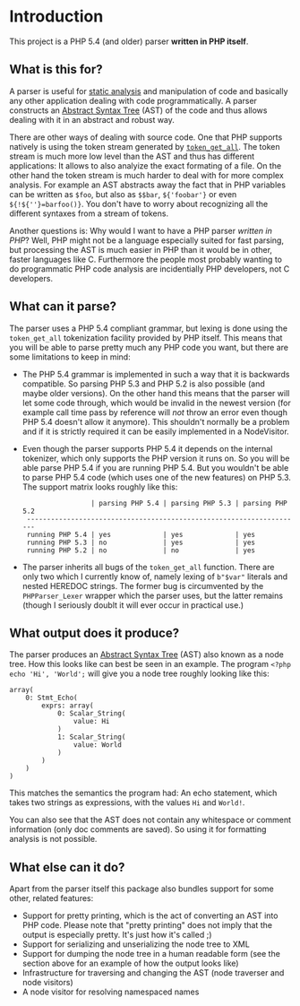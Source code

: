 Introduction
============

This project is a PHP 5.4 (and older) parser **written in PHP itself**.

What is this for?
-----------------

A parser is useful for [static analysis][0] and manipulation of code and basically any other
application dealing with code programmatically. A parser constructs an [Abstract Syntax Tree][1]
(AST) of the code and thus allows dealing with it in an abstract and robust way.

There are other ways of dealing with source code. One that PHP supports natively is using the
token stream generated by [`token_get_all`][2]. The token stream is much more low level than
the AST and thus has different applications: It allows to also analyize the exact formating of
a file. On the other hand the token stream is much harder to deal with for more complex analysis.
For example an AST abstracts away the fact that in PHP variables can be written as `$foo`, but also
as `$$bar`, `${'foobar'}` or even `${!${''}=barfoo()}`. You don't have to worry about recognizing
all the different syntaxes from a stream of tokens.

Another questions is: Why would I want to have a PHP parser *written in PHP*? Well, PHP might not be
a language especially suited for fast parsing, but processing the AST is much easier in PHP than it
would be in other, faster languages like C. Furthermore the people most probably wanting to do
programmatic PHP code analysis are incidentially PHP developers, not C developers.

What can it parse?
------------------

The parser uses a PHP 5.4 compliant grammar, but lexing is done using the `token_get_all` tokenization
facility provided by PHP itself. This means that you will be able to parse pretty much any PHP code you
want, but there are some limitations to keep in mind:

 * The PHP 5.4 grammar is implemented in such a way that it is backwards compatible. So parsing PHP 5.3
   and PHP 5.2 is also possible (and maybe older versions). On the other hand this means that the parser
   will let some code through, which would be invalid in the newest version (for example call time pass
   by reference will *not* throw an error even though PHP 5.4 doesn't allow it anymore). This shouldn't
   normally be a problem and if it is strictly required it can be easily implemented in a NodeVisitor.

 * Even though the parser supports PHP 5.4 it depends on the internal tokenizer, which only supports
   the PHP version it runs on. So you will be able parse PHP 5.4 if you are running PHP 5.4. But you
   wouldn't be able to parse PHP 5.4 code (which uses one of the new features) on PHP 5.3. The support
   matrix looks roughly like this:

                        | parsing PHP 5.4 | parsing PHP 5.3 | parsing PHP 5.2
        ---------------------------------------------------------------------
        running PHP 5.4 | yes             | yes             | yes
        running PHP 5.3 | no              | yes             | yes
        running PHP 5.2 | no              | no              | yes

 * The parser inherits all bugs of the `token_get_all` function. There are only two which I
   currently know of, namely lexing of `b"$var"` literals and nested HEREDOC strings. The former
   bug is circumvented by the `PHPParser_Lexer` wrapper which the parser uses, but the latter remains
   (though I seriously doublt it will ever occur in practical use.)

What output does it produce?
----------------------------

The parser produces an [Abstract Syntax Tree][1] (AST) also known as a node tree. How this looks like
can best be seen in an example. The program `<?php echo 'Hi', 'World';` will give you a node tree
roughly looking like this:

    array(
        0: Stmt_Echo(
            exprs: array(
                0: Scalar_String(
                    value: Hi
                )
                1: Scalar_String(
                    value: World
                )
            )
        )
    )

This matches the semantics the program had: An echo statement, which takes two strings as expressions,
with the values `Hi` and `World!`.

You can also see that the AST does not contain any whitespace or comment information (only doc comments
are saved). So using it for formatting analysis is not possible.

What else can it do?
--------------------

Apart from the parser itself this package also bundles support for some other, related features:

 * Support for pretty printing, which is the act of converting an AST into PHP code. Please note
   that "pretty printing" does not imply that the output is especially pretty. It's just how it's
   called ;)
 * Support for serializing and unserializing the node tree to XML
 * Support for dumping the node tree in a human readable form (see the section above for an
   example of how the output looks like)
 * Infrastructure for traversing and changing the AST (node traverser and node visitors)
 * A node visitor for resolving namespaced names

 [0]: http://en.wikipedia.org/wiki/Static_program_analysis
 [1]: http://en.wikipedia.org/wiki/Abstract_syntax_tree
 [2]: http://php.net/token_get_all